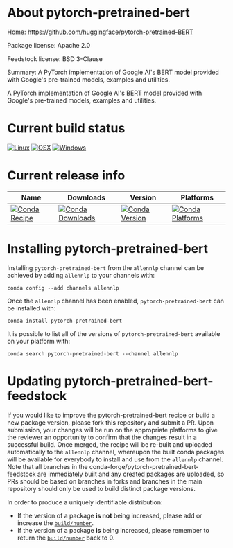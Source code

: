 About pytorch-pretrained-bert
=============================

Home: https://github.com/huggingface/pytorch-pretrained-BERT

Package license: Apache 2.0

Feedstock license: BSD 3-Clause

Summary: A PyTorch implementation of Google AI's BERT model provided with Google's pre-trained models, examples and utilities.

A PyTorch implementation of Google AI's BERT model provided with Google's pre-trained models, examples and utilities.

Current build status
====================

[![Linux](https://img.shields.io/circleci/project/github/nelson-liu/pytorch-pretrained-bert-feedstock/master.svg?label=Linux)](https://circleci.com/gh/nelson-liu/pytorch-pretrained-bert-feedstock)
[![OSX](https://img.shields.io/travis/nelson-liu/pytorch-pretrained-bert-feedstock/master.svg?label=macOS)](https://travis-ci.org/nelson-liu/pytorch-pretrained-bert-feedstock)
[![Windows](https://img.shields.io/appveyor/ci/nelson-liu/pytorch-pretrained-bert-feedstock/master.svg?label=Windows)](https://ci.appveyor.com/project/nelson-liu/pytorch-pretrained-bert-feedstock/branch/master)

Current release info
====================

| Name | Downloads | Version | Platforms |
| --- | --- | --- | --- |
| [![Conda Recipe](https://img.shields.io/badge/recipe-pytorch--pretrained--bert-green.svg)](https://anaconda.org/allennlp/pytorch-pretrained-bert) | [![Conda Downloads](https://img.shields.io/conda/dn/allennlp/pytorch-pretrained-bert.svg)](https://anaconda.org/allennlp/pytorch-pretrained-bert) | [![Conda Version](https://img.shields.io/conda/vn/allennlp/pytorch-pretrained-bert.svg)](https://anaconda.org/allennlp/pytorch-pretrained-bert) | [![Conda Platforms](https://img.shields.io/conda/pn/allennlp/pytorch-pretrained-bert.svg)](https://anaconda.org/allennlp/pytorch-pretrained-bert) |

Installing pytorch-pretrained-bert
==================================

Installing `pytorch-pretrained-bert` from the `allennlp` channel can be achieved by adding `allennlp` to your channels with:

```
conda config --add channels allennlp
```

Once the `allennlp` channel has been enabled, `pytorch-pretrained-bert` can be installed with:

```
conda install pytorch-pretrained-bert
```

It is possible to list all of the versions of `pytorch-pretrained-bert` available on your platform with:

```
conda search pytorch-pretrained-bert --channel allennlp
```




Updating pytorch-pretrained-bert-feedstock
==========================================

If you would like to improve the pytorch-pretrained-bert recipe or build a new
package version, please fork this repository and submit a PR. Upon submission,
your changes will be run on the appropriate platforms to give the reviewer an
opportunity to confirm that the changes result in a successful build. Once
merged, the recipe will be re-built and uploaded automatically to the
`allennlp` channel, whereupon the built conda packages will be available for
everybody to install and use from the `allennlp` channel.
Note that all branches in the conda-forge/pytorch-pretrained-bert-feedstock are
immediately built and any created packages are uploaded, so PRs should be based
on branches in forks and branches in the main repository should only be used to
build distinct package versions.

In order to produce a uniquely identifiable distribution:
 * If the version of a package **is not** being increased, please add or increase
   the [``build/number``](https://conda.io/docs/user-guide/tasks/build-packages/define-metadata.html#build-number-and-string).
 * If the version of a package **is** being increased, please remember to return
   the [``build/number``](https://conda.io/docs/user-guide/tasks/build-packages/define-metadata.html#build-number-and-string)
   back to 0.
